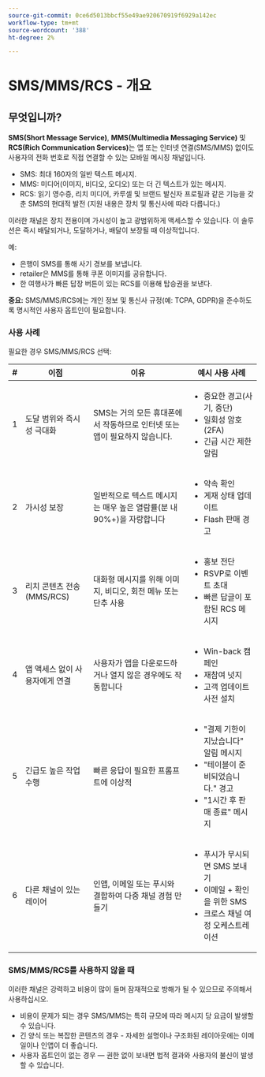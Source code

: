 ```yaml
---
source-git-commit: 0ce6d5013bbcf55e49ae920670919f6929a142ec
workflow-type: tm+mt
source-wordcount: '388'
ht-degree: 2%

---
```

# SMS/MMS/RCS - 개요

## 무엇입니까?

**SMS(Short Message Service)**, **MMS(Multimedia Messaging Service)** 및 **RCS(Rich Communication Services)**&#x200B;는 앱 또는 인터넷 연결(SMS/MMS) 없이도 사용자의 전화 번호로 직접 연결할 수 있는 모바일 메시징 채널입니다.

* SMS: 최대 160자의 일반 텍스트 메시지.
* MMS: 미디어(이미지, 비디오, 오디오) 또는 더 긴 텍스트가 있는 메시지.
* RCS: 읽기 영수증, 리치 미디어, 카루셀 및 브랜드 발신자 프로필과 같은 기능을 갖춘 SMS의 현대적 발전 (지원 내용은 장치 및 통신사에 따라 다릅니다.)

이러한 채널은 장치 전용이며 가시성이 높고 광범위하게 액세스할 수 있습니다. 이 솔루션은 즉시 배달되거나, 도달하거나, 배달이 보장될 때 이상적입니다.

예:

* 은행이 SMS를 통해 사기 경보를 보냅니다.
* retailer은 MMS를 통해 쿠폰 이미지를 공유합니다.
* 한 여행사가 빠른 답장 버튼이 있는 RCS를 이용해 탑승권을 보낸다.

**중요:** SMS/MMS/RCS에는 개인 정보 및 통신사 규정(예: TCPA, GDPR)을 준수하도록 명시적인 사용자 옵트인이 필요합니다.

### 사용 사례

필요한 경우 SMS/MMS/RCS 선택:

| # | 이점 | 이유 | 예시 사용 사례 |
|---|---------|-----|-------------------|
| 1 | 도달 범위와 즉시성 극대화 | SMS는 거의 모든 휴대폰에서 작동하므로 인터넷 또는 앱이 필요하지 않습니다. | <ul><li>중요한 경고(사기, 중단)</li><li>일회성 암호(2FA)</li><li>긴급 시간 제한 알림</li></ul> |
| 2 | 가시성 보장 | 일반적으로 텍스트 메시지는 매우 높은 열람률(분 내 90%+)을 자랑합니다 | <ul><li>약속 확인</li><li>게재 상태 업데이트</li><li>Flash 판매 경고</li></ul> |
| 3 | 리치 콘텐츠 전송(MMS/RCS) | 대화형 메시지를 위해 이미지, 비디오, 회전 메뉴 또는 단추 사용 | <ul><li>홍보 전단</li><li>RSVP로 이벤트 초대</li><li>빠른 답글이 포함된 RCS 메시지</li></ul> |
| 4 | 앱 액세스 없이 사용자에게 연결 | 사용자가 앱을 다운로드하거나 열지 않은 경우에도 작동합니다 | <ul><li>Win-back 캠페인</li><li>재참여 넛지</li><li>고객 업데이트 사전 설치</li></ul> |
| 5 | 긴급도 높은 작업 수행 | 빠른 응답이 필요한 프롬프트에 이상적 | <ul><li>&quot;결제 기한이 지났습니다&quot; 알림 메시지</li><li>&quot;테이블이 준비되었습니다.&quot; 경고</li><li>&quot;1시간 후 판매 종료&quot; 메시지</li></ul> |
| 6 | 다른 채널이 있는 레이어 | 인앱, 이메일 또는 푸시와 결합하여 다중 채널 경험 만들기 | <ul><li>푸시가 무시되면 SMS 보내기</li><li>이메일 + 확인을 위한 SMS</li><li>크로스 채널 여정 오케스트레이션</li></ul> |

### SMS/MMS/RCS를 사용하지 않을 때

이러한 채널은 강력하고 비용이 많이 들며 잠재적으로 방해가 될 수 있으므로 주의해서 사용하십시오.

* 비용이 문제가 되는 경우 SMS/MMS는 특히 규모에 따라 메시지 당 요금이 발생할 수 있습니다.
* 긴 양식 또는 복잡한 콘텐츠의 경우 - 자세한 설명이나 구조화된 레이아웃에는 이메일이나 인앱이 더 좋습니다.
* 사용자 옵트인이 없는 경우 — 권한 없이 보내면 법적 결과와 사용자의 불신이 발생할 수 있습니다.
